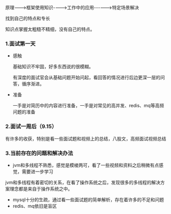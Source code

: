 原理--->框架使用知识---->工作中的应用------>特定场景解决

找到自己的特点和专长

知识点掌握太粗糙不精细，没有自己的特点。

### 1.面试第一天

- 感触

  基础知识不牢固，好多东西说的很模糊。

  有深度的面试官会从基础问题开始问起，看回答的情况进行后边更深一层的问答，循序渐进。

- 准备

  一手是对简历中的内容进行准备，一手是对常见的高并发、redis、mq等高频问题的准备

### 2.面试一周后（9.15）

有许多的收获，特别是看一些面试题和视频上的总结，八股文，高频面试视频总结



### 3.当前存在的问题和解决办法

- jvm和多线程不熟悉，感觉是模棱两可，看了一些视频和资料之后稍微有点感觉，需要进一步学习

jvm和多线程有着密切的关系，在看了操作系统之后，发现很多的多线程的解决方案理念都是来自于操作系统之中。

- mysql十分的生疏，通过看一些面试题的简单解析，存在着许多的不足和问题
- redis、mq依旧是盲区